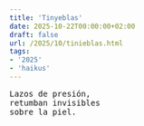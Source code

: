 ```yaml
---
title: 'Tinyeblas'
date: 2025-10-22T00:00:00+02:00
draft: false
url: /2025/10/tinieblas.html
tags:
- '2025'
- 'haikus'
---
```


<pre>
Lazos de presión,
retumban invisibles
sobre la piel.
</pre>
